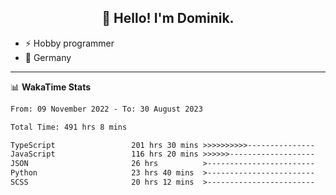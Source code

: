 <h2 align="center">👋 Hello! I'm Dominik.</h2>

- ⚡ Hobby programmer
- 📍 Germany

---
📊 **WakaTime Stats**
<!--START_SECTION:waka-->

```txt
From: 09 November 2022 - To: 30 August 2023

Total Time: 491 hrs 8 mins

TypeScript                 201 hrs 30 mins >>>>>>>>>>---------------   41.03 %
JavaScript                 116 hrs 20 mins >>>>>>-------------------   23.69 %
JSON                       26 hrs          >------------------------   05.30 %
Python                     23 hrs 40 mins  >------------------------   04.82 %
SCSS                       20 hrs 12 mins  >------------------------   04.11 %
```

<!--END_SECTION:waka-->
